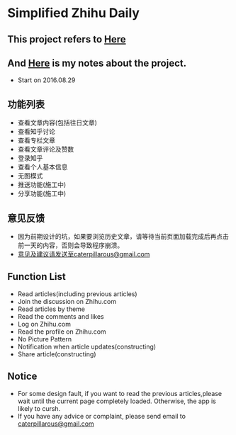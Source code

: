 # Simplified Zhihu Daily

## This project refers to [Here](https://github.com/izzyleung/ZhihuDailyPurify/wiki/%E7%9F%A5%E4%B9%8E%E6%97%A5%E6%8A%A5-API-%E5%88%86%E6%9E%90)

## And [Here](http://jameeeees.github.io/posts/2016-08-28-Android%20notes.md.html) is my notes about the project.

* Start on 2016.08.29

## 功能列表

* 查看文章内容(包括往日文章)
* 查看知乎讨论
* 查看专栏文章
* 查看文章评论及赞数
* 登录知乎
* 查看个人基本信息
* 无图模式
* 推送功能(施工中)
* 分享功能(施工中)


## 意见反馈

* 因为前期设计的坑，如果要浏览历史文章，请等待当前页面加载完成后再点击前一天的内容，否则会导致程序崩溃。
* 意见及建议请发送至caterpillarous@gmail.com

## Function List

* Read articles(including previous articles)
* Join the discussion on Zhihu.com
* Read articles by theme
* Read the comments and likes
* Log on Zhihu.com
* Read the profile on Zhihu.com
* No Picture Pattern
* Notification when article updates(constructing)
* Share article(constructing)

## Notice
* For some design fault, if you want to read the previous articles,please wait until the current page completely loaded. Otherwise, the app is likely to cursh.
* If you have any advice or complaint, please send email to caterpillarous@gmail.com
